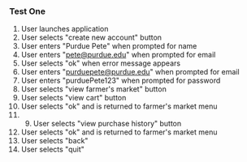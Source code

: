 ### Test One

1. User launches application
2. User selects "create new account" button
3. User enters "Purdue Pete" when prompted for name
4. User enters "pete@purdue.edu" when prompted for email
5. User selects "ok" when error message appears
6. User enters "purduepete@purdue.edu" when prompted for email
7. User enters "purduePete123" when prompted for password
8. User selects "view farmer's market" button
9. User selects "view cart" button
10. User selects "ok" and is returned to farmer's market menu
11. 9. User selects "view purchase history" button
10. User selects "ok" and is returned to farmer's market menu
11. User selects "back"
12. User selects "quit"
